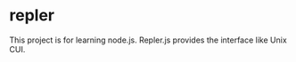 repler
======

This project is for learning node.js. Repler.js provides the interface like Unix CUI.
